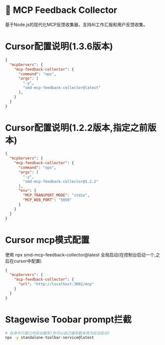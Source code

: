 # 🎯 MCP Feedback Collector
基于Node.js的现代化MCP反馈收集器，支持AI工作汇报和用户反馈收集。

# Cursor配置说明(1.3.6版本)
```json
{
  "mcpServers": {
    "mcp-feedback-collector": {
      "command": "npx",
      "args": [
        "-y",
        "smd-mcp-feedback-collector@latest"
      ],
    }
  }
}
```

# 
# Cursor配置说明(1.2.2版本,指定之前版本)
```json
{
  "mcpServers": {
    "mcp-feedback-collector": {
      "command": "npx",
      "args": [
        "-y",
        "smd-mcp-feedback-collector@1.2.2"
      ],
      "env": {
        "MCP_TRANSPORT_MODE": "stdio",
        "MCP_WEB_PORT": "5050"
      }
    }
  }
}
```


# Cursor mcp模式配置
<!-- beta 非稳定版本,介意勿用 -->
使用 npx smd-mcp-feedback-collector@latest 全局启动(在控制台启动一个,之后在cursor中配置)

```json
{
  "mcpServers": {
    "mcp-feedback-collector": {
      "url": "http://localhost:3001/mcp"
    }
  }
}
```

# Stagewise Toobar prompt拦截
```bash
# 在命令行窗口中启动服务(你可以自己编写脚本改为后台启动)
npx -y standalone-toolbar-service@latest
```
